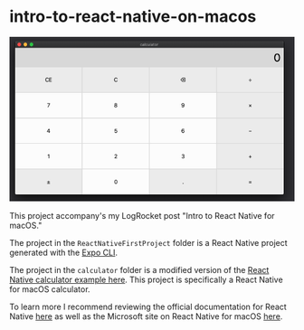 # intro-to-react-native-on-macos

![calculator image](./calculator_image.png)

This project accompany's my LogRocket post "Intro to React Native for macOS."

The project in the `ReactNativeFirstProject` folder is a React Native project generated with the [Expo CLI](https://docs.expo.io/get-started/installation/).

The project in the `calculator` folder is a modified version of the [React Native calculator example here](https://github.com/microsoft/react-native-windows-samples/tree/master/samples/Calculator). This project is specifically a React Native for macOS calculator.

To learn more I recommend reviewing the official documentation for React Native [here](https://reactnative.dev/) as well as the Microsoft site on React Native for macOS [here](https://microsoft.github.io/react-native-windows/docs/rnm-getting-started).
